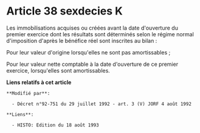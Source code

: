 # Article 38 sexdecies K

Les immobilisations acquises ou créées avant la date d'ouverture du premier exercice dont les résultats sont déterminés selon
le régime normal d'imposition d'après le bénéfice réel sont inscrites au bilan :

Pour leur valeur d'origine lorsqu'elles ne sont pas amortissables ;

Pour leur valeur nette comptable à la date d'ouverture de ce premier exercice, lorsqu'elles sont amortissables.

**Liens relatifs à cet article**

	**Modifié par**:

	  - Décret n°92-751 du 29 juillet 1992 - art. 3 (V) JORF 4 août 1992

	**Liens**:

	  - HISTO: Edition du 18 août 1993
